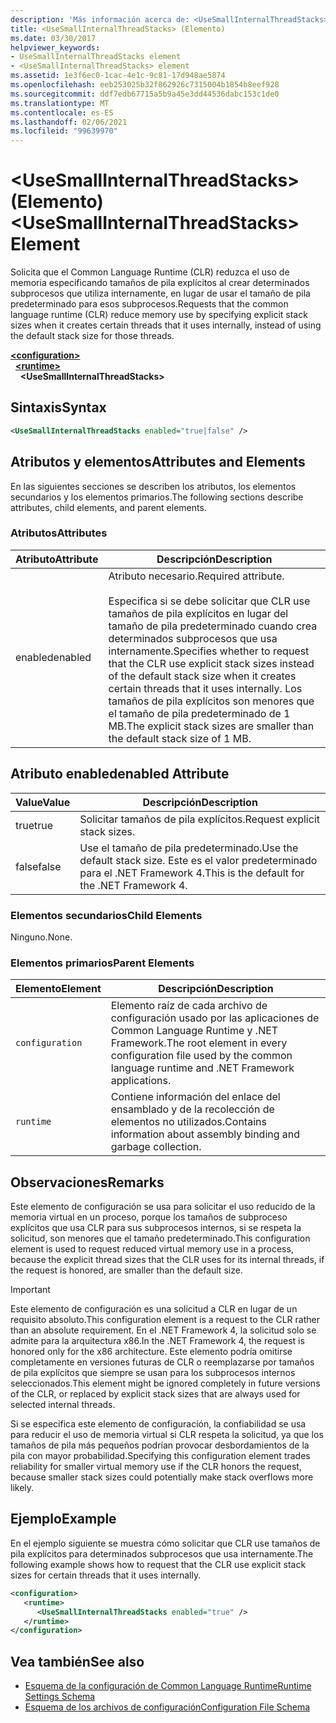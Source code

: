 ```yaml
---
description: 'Más información acerca de: <UseSmallInternalThreadStacks> elemento'
title: <UseSmallInternalThreadStacks> (Elemento)
ms.date: 03/30/2017
helpviewer_keywords:
- UseSmallInternalThreadStacks element
- <UseSmallInternalThreadStacks> element
ms.assetid: 1e3f6ec0-1cac-4e1c-9c81-17d948ae5874
ms.openlocfilehash: eeb253025b32f862926c7315004b1854b8eef928
ms.sourcegitcommit: ddf7edb67715a5b9a45e3dd44536dabc153c1de0
ms.translationtype: MT
ms.contentlocale: es-ES
ms.lasthandoff: 02/06/2021
ms.locfileid: "99639970"
---
```

# <a name="usesmallinternalthreadstacks-element"></a><span data-ttu-id="34630-103">\<UseSmallInternalThreadStacks> (Elemento)</span><span class="sxs-lookup"><span data-stu-id="34630-103">\<UseSmallInternalThreadStacks> Element</span></span>

<span data-ttu-id="34630-104">Solicita que el Common Language Runtime (CLR) reduzca el uso de memoria especificando tamaños de pila explícitos al crear determinados subprocesos que utiliza internamente, en lugar de usar el tamaño de pila predeterminado para esos subprocesos.</span><span class="sxs-lookup"><span data-stu-id="34630-104">Requests that the common language runtime (CLR) reduce memory use by specifying explicit stack sizes when it creates certain threads that it uses internally, instead of using the default stack size for those threads.</span></span>  
  
[**\<configuration>**](../configuration-element.md)\
&nbsp;&nbsp;[**\<runtime>**](runtime-element.md)\
&nbsp;&nbsp;&nbsp;&nbsp;**\<UseSmallInternalThreadStacks>**  
  
## <a name="syntax"></a><span data-ttu-id="34630-105">Sintaxis</span><span class="sxs-lookup"><span data-stu-id="34630-105">Syntax</span></span>  
  
```xml  
<UseSmallInternalThreadStacks enabled="true|false" />  
```  
  
## <a name="attributes-and-elements"></a><span data-ttu-id="34630-106">Atributos y elementos</span><span class="sxs-lookup"><span data-stu-id="34630-106">Attributes and Elements</span></span>  

 <span data-ttu-id="34630-107">En las siguientes secciones se describen los atributos, los elementos secundarios y los elementos primarios.</span><span class="sxs-lookup"><span data-stu-id="34630-107">The following sections describe attributes, child elements, and parent elements.</span></span>  
  
### <a name="attributes"></a><span data-ttu-id="34630-108">Atributos</span><span class="sxs-lookup"><span data-stu-id="34630-108">Attributes</span></span>  
  
|<span data-ttu-id="34630-109">Atributo</span><span class="sxs-lookup"><span data-stu-id="34630-109">Attribute</span></span>|<span data-ttu-id="34630-110">Descripción</span><span class="sxs-lookup"><span data-stu-id="34630-110">Description</span></span>|  
|---------------|-----------------|  
|<span data-ttu-id="34630-111">enabled</span><span class="sxs-lookup"><span data-stu-id="34630-111">enabled</span></span>|<span data-ttu-id="34630-112">Atributo necesario.</span><span class="sxs-lookup"><span data-stu-id="34630-112">Required attribute.</span></span><br /><br /> <span data-ttu-id="34630-113">Especifica si se debe solicitar que CLR use tamaños de pila explícitos en lugar del tamaño de pila predeterminado cuando crea determinados subprocesos que usa internamente.</span><span class="sxs-lookup"><span data-stu-id="34630-113">Specifies whether to request that the CLR use explicit stack sizes instead of the default stack size when it creates certain threads that it uses internally.</span></span> <span data-ttu-id="34630-114">Los tamaños de pila explícitos son menores que el tamaño de pila predeterminado de 1 MB.</span><span class="sxs-lookup"><span data-stu-id="34630-114">The explicit stack sizes are smaller than the default stack size of 1 MB.</span></span>|  
  
## <a name="enabled-attribute"></a><span data-ttu-id="34630-115">Atributo enabled</span><span class="sxs-lookup"><span data-stu-id="34630-115">enabled Attribute</span></span>  
  
|<span data-ttu-id="34630-116">Value</span><span class="sxs-lookup"><span data-stu-id="34630-116">Value</span></span>|<span data-ttu-id="34630-117">Descripción</span><span class="sxs-lookup"><span data-stu-id="34630-117">Description</span></span>|  
|-----------|-----------------|  
|<span data-ttu-id="34630-118">true</span><span class="sxs-lookup"><span data-stu-id="34630-118">true</span></span>|<span data-ttu-id="34630-119">Solicitar tamaños de pila explícitos.</span><span class="sxs-lookup"><span data-stu-id="34630-119">Request explicit stack sizes.</span></span>|  
|<span data-ttu-id="34630-120">false</span><span class="sxs-lookup"><span data-stu-id="34630-120">false</span></span>|<span data-ttu-id="34630-121">Use el tamaño de pila predeterminado.</span><span class="sxs-lookup"><span data-stu-id="34630-121">Use the default stack size.</span></span> <span data-ttu-id="34630-122">Este es el valor predeterminado para el .NET Framework 4.</span><span class="sxs-lookup"><span data-stu-id="34630-122">This is the default for the .NET Framework 4.</span></span>|  
  
### <a name="child-elements"></a><span data-ttu-id="34630-123">Elementos secundarios</span><span class="sxs-lookup"><span data-stu-id="34630-123">Child Elements</span></span>  

 <span data-ttu-id="34630-124">Ninguno.</span><span class="sxs-lookup"><span data-stu-id="34630-124">None.</span></span>  
  
### <a name="parent-elements"></a><span data-ttu-id="34630-125">Elementos primarios</span><span class="sxs-lookup"><span data-stu-id="34630-125">Parent Elements</span></span>  
  
|<span data-ttu-id="34630-126">Elemento</span><span class="sxs-lookup"><span data-stu-id="34630-126">Element</span></span>|<span data-ttu-id="34630-127">Descripción</span><span class="sxs-lookup"><span data-stu-id="34630-127">Description</span></span>|  
|-------------|-----------------|  
|`configuration`|<span data-ttu-id="34630-128">Elemento raíz de cada archivo de configuración usado por las aplicaciones de Common Language Runtime y .NET Framework.</span><span class="sxs-lookup"><span data-stu-id="34630-128">The root element in every configuration file used by the common language runtime and .NET Framework applications.</span></span>|  
|`runtime`|<span data-ttu-id="34630-129">Contiene información del enlace del ensamblado y de la recolección de elementos no utilizados.</span><span class="sxs-lookup"><span data-stu-id="34630-129">Contains information about assembly binding and garbage collection.</span></span>|  
  
## <a name="remarks"></a><span data-ttu-id="34630-130">Observaciones</span><span class="sxs-lookup"><span data-stu-id="34630-130">Remarks</span></span>  

 <span data-ttu-id="34630-131">Este elemento de configuración se usa para solicitar el uso reducido de la memoria virtual en un proceso, porque los tamaños de subproceso explícitos que usa CLR para sus subprocesos internos, si se respeta la solicitud, son menores que el tamaño predeterminado.</span><span class="sxs-lookup"><span data-stu-id="34630-131">This configuration element is used to request reduced virtual memory use in a process, because the explicit thread sizes that the CLR uses for its internal threads, if the request is honored, are smaller than the default size.</span></span>  
  
> [!IMPORTANT]
> <span data-ttu-id="34630-132">Este elemento de configuración es una solicitud a CLR en lugar de un requisito absoluto.</span><span class="sxs-lookup"><span data-stu-id="34630-132">This configuration element is a request to the CLR rather than an absolute requirement.</span></span> <span data-ttu-id="34630-133">En el .NET Framework 4, la solicitud solo se admite para la arquitectura x86.</span><span class="sxs-lookup"><span data-stu-id="34630-133">In the .NET Framework 4, the request is honored only for the x86 architecture.</span></span> <span data-ttu-id="34630-134">Este elemento podría omitirse completamente en versiones futuras de CLR o reemplazarse por tamaños de pila explícitos que siempre se usan para los subprocesos internos seleccionados.</span><span class="sxs-lookup"><span data-stu-id="34630-134">This element might be ignored completely in future versions of the CLR, or replaced by explicit stack sizes that are always used for selected internal threads.</span></span>  
  
 <span data-ttu-id="34630-135">Si se especifica este elemento de configuración, la confiabilidad se usa para reducir el uso de memoria virtual si CLR respeta la solicitud, ya que los tamaños de pila más pequeños podrían provocar desbordamientos de la pila con mayor probabilidad.</span><span class="sxs-lookup"><span data-stu-id="34630-135">Specifying this configuration element trades reliability for smaller virtual memory use if the CLR honors the request, because smaller stack sizes could potentially make stack overflows more likely.</span></span>  
  
## <a name="example"></a><span data-ttu-id="34630-136">Ejemplo</span><span class="sxs-lookup"><span data-stu-id="34630-136">Example</span></span>  

 <span data-ttu-id="34630-137">En el ejemplo siguiente se muestra cómo solicitar que CLR use tamaños de pila explícitos para determinados subprocesos que usa internamente.</span><span class="sxs-lookup"><span data-stu-id="34630-137">The following example shows how to request that the CLR use explicit stack sizes for certain threads that it uses internally.</span></span>  
  
```xml  
<configuration>  
   <runtime>  
      <UseSmallInternalThreadStacks enabled="true" />  
   </runtime>  
</configuration>  
```  
  
## <a name="see-also"></a><span data-ttu-id="34630-138">Vea también</span><span class="sxs-lookup"><span data-stu-id="34630-138">See also</span></span>

- [<span data-ttu-id="34630-139">Esquema de la configuración de Common Language Runtime</span><span class="sxs-lookup"><span data-stu-id="34630-139">Runtime Settings Schema</span></span>](index.md)
- [<span data-ttu-id="34630-140">Esquema de los archivos de configuración</span><span class="sxs-lookup"><span data-stu-id="34630-140">Configuration File Schema</span></span>](../index.md)
